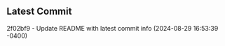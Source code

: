 
## Latest Commit
2f02bf9 - Update README with latest commit info (2024-08-29 16:53:39 -0400) <Yunxi-Zhou>
